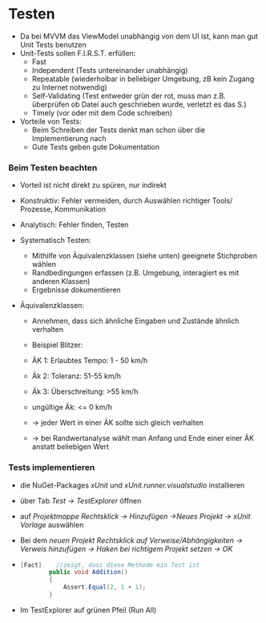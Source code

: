 # Testen

- Da bei MVVM das ViewModel unabhängig von dem UI ist, kann man gut Unit Tests benutzen
- Unit-Tests sollen F.I.R.S.T. erfüllen:
  - Fast
  - Independent (Tests untereinander unabhängig)
  - Repeatable (wiederholbar in beliebiger Umgebung, zB kein Zugang zu Internet notwendig)
  - Self-Validating (Test entweder grün der rot, muss man z.B. überprüfen ob Datei auch geschrieben wurde, verletzt es das S.)
  - Timely (vor oder mit dem Code schreiben)
- Vorteile von Tests:
  - Beim Schreiben der Tests denkt man schon über die Implementierung nach
  - Gute Tests geben gute Dokumentation

### Beim Testen beachten

- Vorteil ist nicht direkt zu spüren, nur indirekt

- Konstruktiv: Fehler vermeiden, durch Auswählen richtiger Tools/ Prozesse, Kommunikation

- Analytisch: Fehler finden, Testen 

- Systematisch Testen:

  - Mithilfe von Äquivalenzklassen (siehe unten) geeignete Stichproben wählen
  - Randbedingungen erfassen (z.B. Umgebung, interagiert es mit anderen Klassen)
  - Ergebnisse dokumentieren

- Äquivalenzklassen:

  - Annehmen, dass sich ähnliche Eingaben und Zustände ähnlich verhalten

  - Beispiel Blitzer:

  - ÄK 1: Erlaubtes Tempo: 1 - 50 km/h

  - Äk 2: Toleranz: 51-55 km/h

  - Äk 3: Überschreitung: >55 km/h

  - ungültige Äk: <= 0 km/h

  - -> jeder Wert in einer ÄK sollte sich gleich verhalten

  - -> bei Randwertanalyse wählt man Anfang und Ende einer einer ÄK anstatt beliebigen Wert

    

### Tests implementieren

- die NuGet-Packages *xUnit* und *xUnit.runner.visualstudio* installieren

- über Tab *Test -> TestExplorer* öffnen

- auf *Projektmappe Rechtsklick -> Hinzufügen ->Neues Projekt -> xUnit Vorlage* auswählen

- Bei dem *neuen Projekt Rechtsklick auf Verweise/Abhängigkeiten -> Verweis hinzufügen -> Haken bei richtigem Projekt setzen -> OK*

- ```c#
  [Fact]	//zeigt, dass diese Methode ein Test ist
          public void Addition()
          {
              Assert.Equal(2, 1 + 1);
          }
  ```

  

- Im TestExplorer auf grünen Pfeil (Run All)